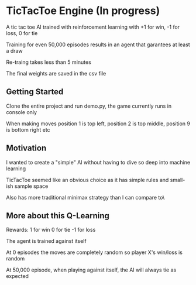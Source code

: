 # TicTacToe Engine (In progress)

A tic tac toe AI trained with reinforcement learning with +1 for win, -1 for loss, 0 for tie

Training for even 50,000 episodes results in an agent that garantees at least a draw

Re-traing takes less than 5 minutes 

The final weights are saved in the csv file

## Getting Started

Clone the entire project and run demo.py, the game currently runs in console only

When making moves position 1 is top left, position 2 is top middle, position 9 is bottom right etc



## Motivation

I wanted to create a "simple" AI without having to dive so deep into machine learning

TicTacToe seemed like an obvious choice as it has simple rules and small-ish sample space

Also has more traditional minimax strategy than I can compare to\

## More about this Q-Learning

Rewards:
1 for win
0 for tie
-1 for loss

The agent is trained against itself

At 0 episodes the moves are completely random so player X's win/loss is random

At 50,000 episode, when playing against itself, the AI will always tie as expected




